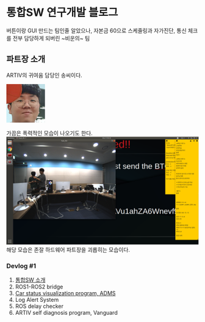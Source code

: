 # 통합SW 연구개발 블로그

버튼이랑 GUI 만드는 팀인줄 알았으나, 자본금 60으로 스케줄링과 자가진단, 통신 체크를 전부 담당하게 되버린 ~비운의~ 팀

## 파트장 소개   
ARTIV의 귀여움 담당인 송씨이다.

<img src="./media/Profile.jpeg" width="20%" height="20%">     

가끔은 폭력적인 모습이 나오기도 한다.     
<img src="./media/vs_hw.png">    
해당 모습은 존잘 하드웨어 파트장을 괴롭히는 모습이다.



### Devlog #1 <br/>  
1. [통합SW 소개](introduction.md)  
2. ROS1-ROS2 bridge  
3. [Car status visualization program, ADMS](ADMS.md)  
4. Log Alert System  
5. ROS delay checker  
6. ARTIV self diagnosis program, Vanguard  

